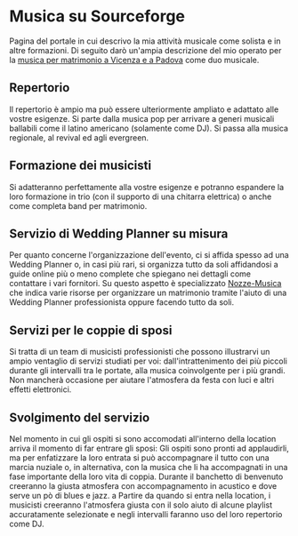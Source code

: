 # Musica su Sourceforge
Pagina del portale in cui descrivo la mia attività musicale come solista e in altre formazioni. Di seguito darò un'ampia descrizione del mio operato per la <A HREF=https://sourceforge.net/u/andresfilo/wiki/>musica per matrimonio a Vicenza e a Padova</A> come duo musicale.
## Repertorio
Il repertorio è ampio ma può essere ulteriormente ampliato e adattato alle vostre esigenze. Si parte dalla musica pop per arrivare a generi musicali ballabili come il latino americano (solamente come DJ). Si passa alla musica regionale, al revival ed agli evergreen.
## Formazione dei musicisti
Si adatteranno perfettamente alla vostre esigenze e potranno espandere la loro formazione in trio (con il supporto di una chitarra elettrica) o anche come completa band per matrimonio.
## Servizio di Wedding Planner su misura
Per quanto concerne l'organizzazione dell'evento, ci si affida spesso ad una Wedding Planner o, in casi più rari, si organizza tutto da soli affidandosi a guide online più o meno complete che spiegano nei dettagli come contattare i vari fornitori. Su questo aspetto è specializzato <A HREF=http://www.imdb.com/user/ur4315430/>Nozze-Musica</A> che indica varie risorse per organizzare un matrimonio tramite l'aiuto di una Wedding Planner professionista oppure facendo tutto da soli.
## Servizi per le coppie di sposi
Si tratta di un team di musicisti professionisti che possono illustrarvi un ampio ventaglio di servizi studiati per voi: dall'intrattenimento dei più piccoli durante gli intervalli tra le portate, alla musica coinvolgente per i più grandi. Non mancherà occasione per aiutare l'atmosfera da festa con luci e altri effetti elettronici.
## Svolgimento del servizio
Nel momento in cui gli ospiti si sono accomodati all'interno della location arriva il momento di far entrare gli sposi: Gli ospiti sono pronti ad applaudirli, ma per enfatizzare la loro entrata si può accompagnare il tutto con una marcia nuziale o, in alternativa, con la musica che li ha accompagnati in una fase importante della loro vita di coppia.
Durante il banchetto di benvenuto creeranno la giusta atmosfera con accompagnamento in acustico e dove serve un pò di blues e jazz. a Partire da quando si entra nella location, i musicisti creeranno l'atmosfera giusta con il solo aiuto di alcune playlist accuratamente selezionate e negli intervalli faranno uso del loro repertorio come DJ.
